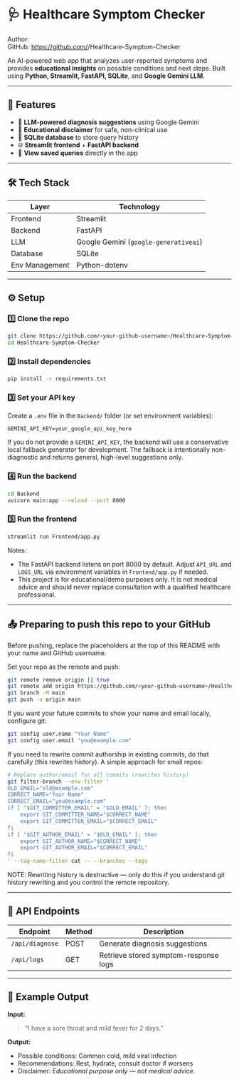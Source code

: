 # 🩺 Healthcare Symptom Checker

Author: <your-name>  
GitHub: https://github.com/<your-github-username>/Healthcare-Symptom-Checker

An AI-powered web app that analyzes user-reported symptoms and provides **educational insights** on possible conditions and next steps.
Built using **Python, Streamlit, FastAPI, SQLite**, and **Google Gemini LLM**.

---

## 🚀 Features

* 🤖 **LLM-powered diagnosis suggestions** using Google Gemini
* 🧾 **Educational disclaimer** for safe, non-clinical use
* 💾 **SQLite database** to store query history
* 🌐 **Streamlit frontend** + **FastAPI backend**
* 📜 **View saved queries** directly in the app

---

## 🛠️ Tech Stack

| Layer          | Technology                            |
| -------------- | ------------------------------------- |
| Frontend       | Streamlit                             |
| Backend        | FastAPI                               |
| LLM            | Google Gemini (`google-generativeai`) |
| Database       | SQLite                                |
| Env Management | Python-dotenv                         |

---

## ⚙️ Setup

### 1️⃣ Clone the repo

```bash
git clone https://github.com/<your-github-username>/Healthcare-Symptom-Checker.git
cd Healthcare-Symptom-Checker
```

### 2️⃣ Install dependencies

```bash
pip install -r requirements.txt
```

### 3️⃣ Set your API key

Create a `.env` file in the `Backend/` folder (or set environment variables):

```
GEMINI_API_KEY=your_google_api_key_here
```

If you do not provide a `GEMINI_API_KEY`, the backend will use a conservative local fallback generator for development. The fallback is intentionally non-diagnostic and returns general, high-level suggestions only.

### 4️⃣ Run the backend

```bash
cd Backend
uvicorn main:app --reload --port 8000
```

### 5️⃣ Run the frontend

```bash
streamlit run Frontend/app.py
```

Notes:
- The FastAPI backend listens on port 8000 by default. Adjust `API_URL` and `LOGS_URL` via environment variables in `Frontend/app.py` if needed.
- This project is for educational/demo purposes only. It is not medical advice and should never replace consultation with a qualified healthcare professional.

---

## 📤 Preparing to push this repo to your GitHub

Before pushing, replace the placeholders at the top of this README with your name and GitHub username.

Set your repo as the remote and push:

```bash
git remote remove origin || true
git remote add origin https://github.com/<your-github-username>/Healthcare-Symptom-Checker.git
git branch -M main
git push -u origin main
```

If you want your future commits to show your name and email locally, configure git:

```bash
git config user.name "Your Name"
git config user.email "you@example.com"
```

If you need to rewrite commit authorship in existing commits, do that carefully (this rewrites history). A simple approach for small repos:

```bash
# Replace author/email for all commits (rewrites history)
git filter-branch --env-filter '
OLD_EMAIL="old@example.com"
CORRECT_NAME="Your Name"
CORRECT_EMAIL="you@example.com"
if [ "$GIT_COMMITTER_EMAIL" = "$OLD_EMAIL" ]; then
	export GIT_COMMITTER_NAME="$CORRECT_NAME"
	export GIT_COMMITTER_EMAIL="$CORRECT_EMAIL"
fi
if [ "$GIT_AUTHOR_EMAIL" = "$OLD_EMAIL" ]; then
	export GIT_AUTHOR_NAME="$CORRECT_NAME"
	export GIT_AUTHOR_EMAIL="$CORRECT_EMAIL"
fi
' --tag-name-filter cat -- --branches --tags
```

NOTE: Rewriting history is destructive — only do this if you understand git history rewriting and you control the remote repository.

---

## 🧠 API Endpoints

| Endpoint        | Method | Description                           |
| --------------- | ------ | ------------------------------------- |
| `/api/diagnose` | POST   | Generate diagnosis suggestions        |
| `/api/logs`     | GET    | Retrieve stored symptom-response logs |

---

## 🧾 Example Output

**Input:**

> “I have a sore throat and mild fever for 2 days.”

**Output:**

* Possible conditions: Common cold, mild viral infection
* Recommendations: Rest, hydrate, consult doctor if worsens
* Disclaimer: *Educational purpose only — not medical advice.*

